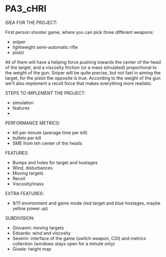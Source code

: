 # PA3_cHRI
IDEA FOR THE PROJECT:

First person shooter game, where you can pick three different weapons:
- sniper
- lightweight semi-automatic rifle
- pistol

All of them will have a helping force pushing towards the center of the head of the target, and a viscosity friction (or a mass simulated) proportional to the weight of the gun. Sniper will be quite precise, but not fast in aiming the target, for the pistol the opposite is true. According to the weight of the gun we'll also implement a recoil force that makes everything more realistic.

STEPS TO IMPLEMENT THE PROJECT:
- simulation
- features
- 

PERFORMANCE METRICS:
- kill per minute (average time per kill)
- bullets per kill
- SME from teh center of the heads

FEATURES:
- Bumps and holes for target and hostages
- Wind, disturbances 
- Moving targets
- Recoil
- Viscosity/mass

EXTRA FEATURES:
- 9/11 environment and game mode (red target and blue hostages, maybe yellow power up)


SUBDIVISION:
- Giovanni: moving targets
- Edoardo: wind and viscosity
- Severin: interface of the game (switch weapon, CGI) and metrics collection (windows stays open for a minute only)
- Gioele: height map